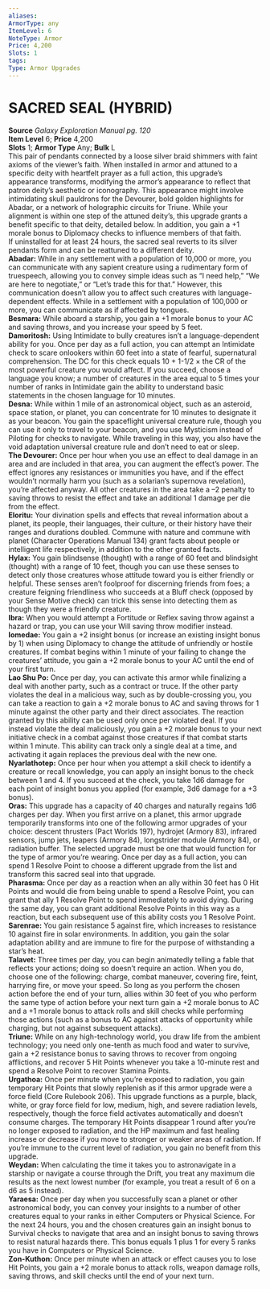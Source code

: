 ```yaml
---
aliases: 
ArmorType: any
ItemLevel: 6
NoteType: Armor
Price: 4,200
Slots: 1
tags: 
Type: Armor Upgrades
---
```

# SACRED SEAL (HYBRID)
**Source** _Galaxy Exploration Manual pg. 120_  
**Item Level** 6; **Price** 4,200  
**Slots** 1; **Armor Type** Any; **Bulk** L  
This pair of pendants connected by a loose silver braid shimmers with faint axioms of the viewer’s faith. When installed in armor and attuned to a specific deity with heartfelt prayer as a full action, this upgrade’s appearance transforms, modifying the armor’s appearance to reflect that patron deity’s aesthetic or iconography. This appearance might involve intimidating skull pauldrons for the Devourer, bold golden highlights for Abadar, or a network of holographic circuits for Triune. While your alignment is within one step of the attuned deity’s, this upgrade grants a benefit specific to that deity, detailed below. In addition, you gain a +1 morale bonus to Diplomacy checks to influence members of that faith.  
If uninstalled for at least 24 hours, the sacred seal reverts to its silver pendants form and can be reattuned to a different deity.  
**Abadar:** While in any settlement with a population of 10,000 or more, you can communicate with any sapient creature using a rudimentary form of truespeech, allowing you to convey simple ideas such as “I need help,” “We are here to negotiate,” or “Let’s trade this for that.” However, this communication doesn’t allow you to affect such creatures with language-dependent effects. While in a settlement with a population of 100,000 or more, you can communicate as if affected by tongues.  
**Besmara:** While aboard a starship, you gain a +1 morale bonus to your AC and saving throws, and you increase your speed by 5 feet.  
**Damoritosh:** Using Intimidate to bully creatures isn’t a language-dependent ability for you. Once per day as a full action, you can attempt an Intimidate check to scare onlookers within 60 feet into a state of fearful, supernatural comprehension. The DC for this check equals 10 + 1-1/2 × the CR of the most powerful creature you would affect. If you succeed, choose a language you know; a number of creatures in the area equal to 5 times your number of ranks in Intimidate gain the ability to understand basic statements in the chosen language for 10 minutes.  
**Desna:** While within 1 mile of an astronomical object, such as an asteroid, space station, or planet, you can concentrate for 10 minutes to designate it as your beacon. You gain the spaceflight universal creature rule, though you can use it only to travel to your beacon, and you use Mysticism instead of Piloting for checks to navigate. While traveling in this way, you also have the void adaptation universal creature rule and don’t need to eat or sleep.  
**The Devourer:** Once per hour when you use an effect to deal damage in an area and are included in that area, you can augment the effect’s power. The effect ignores any resistances or immunities you have, and if the effect wouldn’t normally harm you (such as a solarian’s supernova revelation), you’re affected anyway. All other creatures in the area take a –2 penalty to saving throws to resist the effect and take an additional 1 damage per die from the effect.  
**Eloritu:** Your divination spells and effects that reveal information about a planet, its people, their languages, their culture, or their history have their ranges and durations doubled. Commune with nature and commune with planet (Character Operations Manual 134) grant facts about people or intelligent life respectively, in addition to the other granted facts.  
**Hylax:** You gain blindsense (thought) with a range of 60 feet and blindsight (thought) with a range of 10 feet, though you can use these senses to detect only those creatures whose attitude toward you is either friendly or helpful. These senses aren’t foolproof for discerning friends from foes; a creature feigning friendliness who succeeds at a Bluff check (opposed by your Sense Motive check) can trick this sense into detecting them as though they were a friendly creature.  
**Ibra:** When you would attempt a Fortitude or Reflex saving throw against a hazard or trap, you can use your Will saving throw modifier instead.  
**Iomedae:** You gain a +2 insight bonus (or increase an existing insight bonus by 1) when using Diplomacy to change the attitude of unfriendly or hostile creatures. If combat begins within 1 minute of your failing to change the creatures’ attitude, you gain a +2 morale bonus to your AC until the end of your first turn.  
**Lao Shu Po:** Once per day, you can activate this armor while finalizing a deal with another party, such as a contract or truce. If the other party violates the deal in a malicious way, such as by double-crossing you, you can take a reaction to gain a +2 morale bonus to AC and saving throws for 1 minute against the other party and their direct associates. The reaction granted by this ability can be used only once per violated deal. If you instead violate the deal maliciously, you gain a +2 morale bonus to your next initiative check in a combat against those creatures if that combat starts within 1 minute. This ability can track only a single deal at a time, and activating it again replaces the previous deal with the new one.  
**Nyarlathotep:** Once per hour when you attempt a skill check to identify a creature or recall knowledge, you can apply an insight bonus to the check between 1 and 4. If you succeed at the check, you take 1d6 damage for each point of insight bonus you applied (for example, 3d6 damage for a +3 bonus).  
**Oras:** This upgrade has a capacity of 40 charges and naturally regains 1d6 charges per day. When you first arrive on a planet, this armor upgrade temporarily transforms into one of the following armor upgrades of your choice: descent thrusters (Pact Worlds 197), hydrojet (Armory 83), infrared sensors, jump jets, leapers (Armory 84), longstrider module (Armory 84), or radiation buffer. The selected upgrade must be one that would function for the type of armor you’re wearing. Once per day as a full action, you can spend 1 Resolve Point to choose a different upgrade from the list and transform this sacred seal into that upgrade.  
**Pharasma:** Once per day as a reaction when an ally within 30 feet has 0 Hit Points and would die from being unable to spend a Resolve Point, you can grant that ally 1 Resolve Point to spend immediately to avoid dying. During the same day, you can grant additional Resolve Points in this way as a reaction, but each subsequent use of this ability costs you 1 Resolve Point.  
**Sarenrae:** You gain resistance 5 against fire, which increases to resistance 10 against fire in solar environments. In addition, you gain the solar adaptation ability and are immune to fire for the purpose of withstanding a star’s heat.  
**Talavet:** Three times per day, you can begin animatedly telling a fable that reflects your actions; doing so doesn’t require an action. When you do, choose one of the following: charge, combat maneuver, covering fire, feint, harrying fire, or move your speed. So long as you perform the chosen action before the end of your turn, allies within 30 feet of you who perform the same type of action before your next turn gain a +2 morale bonus to AC and a +1 morale bonus to attack rolls and skill checks while performing those actions (such as a bonus to AC against attacks of opportunity while charging, but not against subsequent attacks).  
**Triune:** While on any high-technology world, you draw life from the ambient technology; you need only one-tenth as much food and water to survive, gain a +2 resistance bonus to saving throws to recover from ongoing afflictions, and recover 5 Hit Points whenever you take a 10-minute rest and spend a Resolve Point to recover Stamina Points.  
**Urgathoa:** Once per minute when you’re exposed to radiation, you gain temporary Hit Points that slowly replenish as if this armor upgrade were a force field (Core Rulebook 206). This upgrade functions as a purple, black, white, or gray force field for low, medium, high, and severe radiation levels, respectively, though the force field activates automatically and doesn’t consume charges. The temporary Hit Points disappear 1 round after you’re no longer exposed to radiation, and the HP maximum and fast healing increase or decrease if you move to stronger or weaker areas of radiation. If you’re immune to the current level of radiation, you gain no benefit from this upgrade.  
**Weydan:** When calculating the time it takes you to astronavigate in a starship or navigate a course through the Drift, you treat any maximum die results as the next lowest number (for example, you treat a result of 6 on a d6 as 5 instead).  
**Yaraesa:** Once per day when you successfully scan a planet or other astronomical body, you can convey your insights to a number of other creatures equal to your ranks in either Computers or Physical Science. For the next 24 hours, you and the chosen creatures gain an insight bonus to Survival checks to navigate that area and an insight bonus to saving throws to resist natural hazards there. This bonus equals 1 plus 1 for every 5 ranks you have in Computers or Physical Science.  
**Zon-Kuthon:** Once per minute when an attack or effect causes you to lose Hit Points, you gain a +2 morale bonus to attack rolls, weapon damage rolls, saving throws, and skill checks until the end of your next turn.